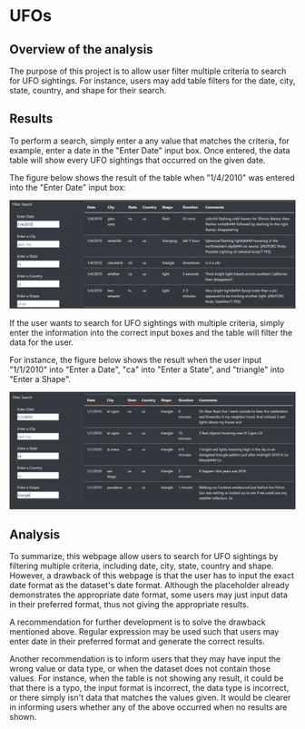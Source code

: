 # UFOs

## Overview of the analysis
The purpose of this project is to allow user filter multiple criteria to search for UFO sightings. For instance, users may add table filters for the date, city, state, country, and shape for their search.

## Results
To perform a search, simply enter a any value that matches the criteria, for example, enter a date in the "Enter Date" input box. Once entered, the data table will show every UFO sightings that occurred on the given date.

The figure below shows the result of the table when "1/4/2010" was entered into the "Enter Date" input box:

![Enter date](static/images/enter_date.PNG)

If the user wants to search for UFO sightings with multiple criteria, simply enter the information into the correct input boxes and the table will filter the data for the user.

For instance, the figure below shows the result when the user input "1/1/2010" into "Enter a Date", "ca" into "Enter a State", and "triangle" into "Enter a Shape".

![Multiple Criteria](static/images/multiple_criteria.PNG)

## Analysis
To summarize, this webpage allow users to search for UFO sightings by filtering multiple criteria, including date, city, state, country and shape. However, a drawback of this webpage is that the user has to input the exact date format as the dataset's date format. Although the placeholder already demonstrates the appropriate date format, some users may just input data in their preferred format, thus not giving the appropriate results.

A recommendation for further development is to solve the drawback mentioned above. Regular expression may be used such that users may enter date in their preferred format and generate the correct results.

Another recommendation is to inform users that they may have input the wrong value or data type, or when the dataset does not contain those values. For instance, when the table is not showing any result, it could be that there is a typo, the input format is incorrect, the data type is incorrect, or there simply isn't data that matches the values given. It would be clearer in informing users whether any of the above occurred when no results are shown.